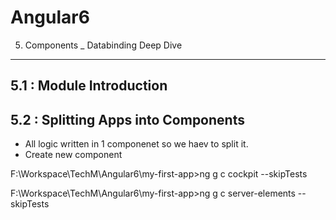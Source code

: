 # Angular6
5. Components _ Databinding Deep Dive
--------------------------------------------------------------------------------

5.1 : Module Introduction
--------------------------------------------------------------------------------


5.2 : Splitting Apps into Components
--------------------------------------------------------------------------------
* All logic written in 1 componenet so we haev to split it.
* Create new component

F:\Workspace\TechM\Angular6\my-first-app>ng g c cockpit --skipTests

F:\Workspace\TechM\Angular6\my-first-app>ng g c server-elements --skipTests